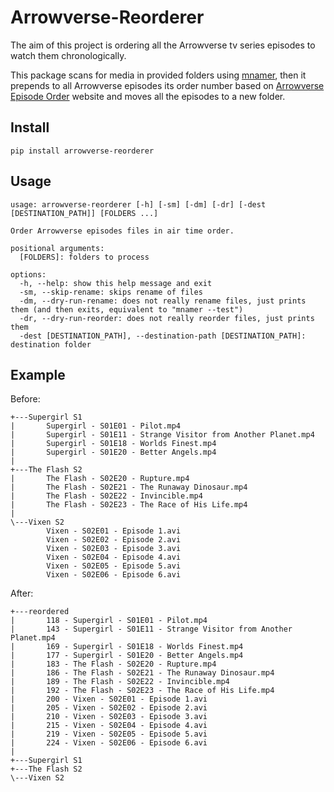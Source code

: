 # Arrowverse-Reorderer

The aim of this project is ordering all the Arrowverse tv series episodes to watch them chronologically.

This package scans for media in provided folders using [mnamer](https://pypi.org/project/mnamer/), then it prepends to all Arrowverse episodes its order number based on [Arrowverse Episode Order](https://arrowverse.info/) website and moves all the episodes to a new folder.

## Install
```
pip install arrowverse-reorderer
```

## Usage
```
usage: arrowverse-reorderer [-h] [-sm] [-dm] [-dr] [-dest [DESTINATION_PATH]] [FOLDERS ...]

Order Arrowverse episodes files in air time order.

positional arguments:
  [FOLDERS]: folders to process

options:
  -h, --help: show this help message and exit
  -sm, --skip-rename: skips rename of files
  -dm, --dry-run-rename: does not really rename files, just prints them (and then exits, equivalent to "mnamer --test")
  -dr, --dry-run-reorder: does not really reorder files, just prints them
  -dest [DESTINATION_PATH], --destination-path [DESTINATION_PATH]: destination folder
```

## Example
Before:
```
+---Supergirl S1
|       Supergirl - S01E01 - Pilot.mp4
|       Supergirl - S01E11 - Strange Visitor from Another Planet.mp4
|       Supergirl - S01E18 - Worlds Finest.mp4
|       Supergirl - S01E20 - Better Angels.mp4
|       
+---The Flash S2
|       The Flash - S02E20 - Rupture.mp4
|       The Flash - S02E21 - The Runaway Dinosaur.mp4
|       The Flash - S02E22 - Invincible.mp4
|       The Flash - S02E23 - The Race of His Life.mp4
|       
\---Vixen S2
        Vixen - S02E01 - Episode 1.avi
        Vixen - S02E02 - Episode 2.avi
        Vixen - S02E03 - Episode 3.avi
        Vixen - S02E04 - Episode 4.avi
        Vixen - S02E05 - Episode 5.avi
        Vixen - S02E06 - Episode 6.avi
```
After:
```
+---reordered
|       118 - Supergirl - S01E01 - Pilot.mp4
|       143 - Supergirl - S01E11 - Strange Visitor from Another Planet.mp4
|       169 - Supergirl - S01E18 - Worlds Finest.mp4
|       177 - Supergirl - S01E20 - Better Angels.mp4
|       183 - The Flash - S02E20 - Rupture.mp4
|       186 - The Flash - S02E21 - The Runaway Dinosaur.mp4
|       189 - The Flash - S02E22 - Invincible.mp4
|       192 - The Flash - S02E23 - The Race of His Life.mp4
|       200 - Vixen - S02E01 - Episode 1.avi
|       205 - Vixen - S02E02 - Episode 2.avi
|       210 - Vixen - S02E03 - Episode 3.avi
|       215 - Vixen - S02E04 - Episode 4.avi
|       219 - Vixen - S02E05 - Episode 5.avi
|       224 - Vixen - S02E06 - Episode 6.avi
|       
+---Supergirl S1
+---The Flash S2
\---Vixen S2
```